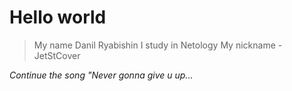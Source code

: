 # Hello world

> My name Danil Ryabishin
> I study in Netology
> My nickname - JetStCover

_Continue the song "Never gonna give u up..._
